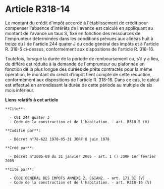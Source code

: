 # Article R318-14

Le montant du crédit d'impôt accordé à l'établissement de crédit pour compenser l'absence d'intérêts de l'avance est calculé
en appliquant au montant de l'avance un taux S, fixé en fonction des ressources de l'emprunteur déterminées dans les
conditions prévues aux alinéas huit à treize du I de l'article 244 quater J du code général des impôts et à l'article R.
318-5 ci-dessus, conformément aux dispositions de l'article R. 318-16.

Toutefois, lorsque la durée de la période de remboursement ou, s'il y a lieu, de différé est réduite à la demande de
l'emprunteur ou plafonnée en fonction de la plus longue des durées de prêts contractés pour la même opération, le montant du
crédit d'impôt tient compte de cette réduction, conformément aux dispositions de l'article R. 318-16. Dans ce cas, le calcul
est effectué en arrondissant la durée de cette période au multiple de six mois inférieur.

**Liens relatifs à cet article**

	**Cite**:

	  - CGI 244 quater J
	  - Code de la construction et de l'habitation. - art. R318-5 (V)

	**Codifié par**:

	  - Décret n°78-622 1978-05-31 JORF 8 juin 1978

	**Créé par**:

	  - Décret n°2005-69 du 31 janvier 2005 - art. 1 () JORF 1er février 2005

	**Cité par**:

	  - CODE GENERAL DES IMPOTS ANNEXE 2, CGIAN2. - art. 171 BI (V)
	  - Code de la construction et de l'habitation. - art. R318-16 (V)
